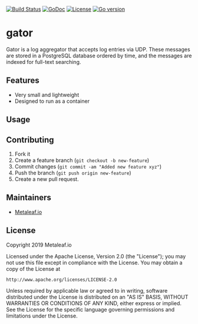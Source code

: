 [![Build Status](https://travis-ci.org/metaleaf-io/gator.svg)](https://travis-ci.org/metaleaf-io/gator)
[![GoDoc](https://godoc.org/github.com/metaleaf-io/gator/github?status.svg)](https://godoc.org/github.com/metaleaf-io/gator)
[![License](https://img.shields.io/badge/license-Apache--2.0-blue.svg)](https://www.apache.org/licenses/LICENSE-2.0)
[![Go version](https://img.shields.io/badge/go-~%3E1.12.0-green.svg)](https://golang.org/doc/devel/release.html#go1.12)

# gator

Gator is a log aggregator that accepts log entries via UDP. These messages
are stored in a PostgreSQL database ordered by time, and the messages are
indexed for full-text searching.

## Features

* Very small and lightweight
* Designed to run as a container

## Usage

## Contributing

 1.  Fork it
 2.  Create a feature branch (`git checkout -b new-feature`)
 3.  Commit changes (`git commit -am "Added new feature xyz"`)
 4.  Push the branch (`git push origin new-feature`)
 5.  Create a new pull request.

## Maintainers

* [Metaleaf.io](http://github.com/metaleaf-io/)

## License

Copyright 2019 Metaleaf.io

Licensed under the Apache License, Version 2.0 (the "License");
you may not use this file except in compliance with the License.
You may obtain a copy of the License at

    http://www.apache.org/licenses/LICENSE-2.0

Unless required by applicable law or agreed to in writing, software
distributed under the License is distributed on an "AS IS" BASIS,
WITHOUT WARRANTIES OR CONDITIONS OF ANY KIND, either express or implied.
See the License for the specific language governing permissions and
limitations under the License.
